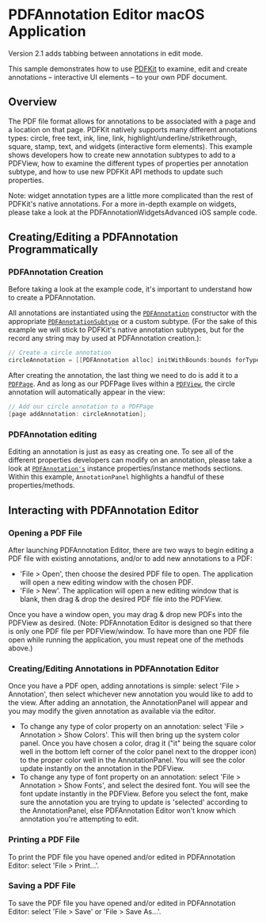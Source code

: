 # PDFAnnotation Editor macOS Application

Version 2.1 adds tabbing between annotations in edit mode.

This sample demonstrates how to use [PDFKit](https://developer.apple.com/documentation/pdfkit) to examine, edit and create annotations – interactive UI elements – to your own PDF document.

## Overview

The PDF file format allows for annotations to be associated with a page and a location on that page.
PDFKit natively supports many different annotations types: circle, free text, ink, line, link, highlight/underline/strikethrough,
square, stamp, text, and widgets (interactive form elements). This example shows developers how to create new annotation
subtypes to add to a PDFView, how to examine the different types of properties per annotation subtype, and how to use
new PDFKit API methods to update such properties.

Note: widget annotation types are a little more complicated than the rest of PDFKit's native annotations.
For a more in-depth example on widgets, please take a look at the PDFAnnotationWidgetsAdvanced iOS sample code.

## Creating/Editing a PDFAnnotation Programmatically

### PDFAnnotation Creation

Before taking a look at the example code, it's important to understand how to create a PDFAnnotation.

All annotations are instantiated using the
[`PDFAnnotation`](https://developer.apple.com/documentation/pdfkit/pdfannotation) constructor with the appropriate
[`PDFAnnotationSubtype`](https://developer.apple.com/documentation/pdfkit/pdfannotationsubtype) or a custom subtype.
(For the sake of this example we will stick to PDFKit's native annotation subtypes, but for the record any string may
by used at PDFAnnotation creation.):

```Objective-C
// Create a circle annotation
circleAnnotation = [[PDFAnnotation alloc] initWithBounds:bounds forType:PDFAnnotationSubtypeCircle withProperties:nil];
```

After creating the annotation, the last thing we need to do is add it to a [`PDFPage`](https://developer.apple.com/documentation/pdfkit/pdfpage).
And as long as our PDFPage lives within a [`PDFView`](https://developer.apple.com/documentation/pdfkit/pdfview), the circle annotation will
automatically appear in the view:

```Objective-C
// Add our circle annotation to a PDFPage
[page addAnnotation: circleAnnotation];
```

### PDFAnnotation editing

Editing an annotation is just as easy as creating one. To see all of the different properties developers can modify on an annotation, please
take a look at  [`PDFAnnotation's`](https://developer.apple.com/documentation/pdfkit/pdfannotation) instance properties/instance methods
sections. Within this example, `AnnotationPanel` highlights a handful of these properties/methods.

## Interacting with PDFAnnotation Editor

### Opening a PDF File

After launching PDFAnnotation Editor, there are two ways to begin editing a PDF file with existing annotations, and/or to add new annotations to a PDF:

- 'File > Open', then choose the desired PDF file to open. The application will open a new editing window with the chosen PDF.
- 'File > New'. The application will open a new editing window that is blank, then drag & drop the desired PDF file into the PDFView.

Once you have a window open, you may drag & drop new PDFs into the PDFView as desired. (Note: PDFAnnotation Editor is designed so that there is only
one PDF file per PDFView/window. To have more than one PDF file open while running the application, you must repeat one of the methods above.)

### Creating/Editing Annotations in PDFAnnotation Editor

Once you have a PDF open, adding annotations is simple: select 'File > Annotation', then select whichever new annotation you would like to add to the view.
After adding an annotation, the AnnotationPanel will appear and you may modify the given annotation as available via the editor.

- To change any type of color property on an annotation: select 'File > Annotation > Show Colors'. This will then bring up the system color panel. Once you
have chosen a color, drag it ("it" being the square color well in the bottom left corner of the color panel next to the dropper icon) to the proper color well
in the AnnotationPanel. You will see the color update instantly on the annotation in the PDFView.
- To change any type of font property on an annotation: select 'File > Annotation > Show Fonts', and select the desired font. You will see the font update
instantly in the PDFView. Before you select the font, make sure the annotation you are trying to update is 'selected' according to the AnnotationPanel, else
PDFAnnotation Editor won't know which annotation you're attempting to edit.

### Printing a PDF File

To print the PDF file you have opened and/or edited in PDFAnnotation Editor: select 'File > Print...'.

### Saving a PDF File

To save the PDF file you have opened and/or edited in PDFAnnotation Editor: select 'File > Save' or 'File > Save As...'.

